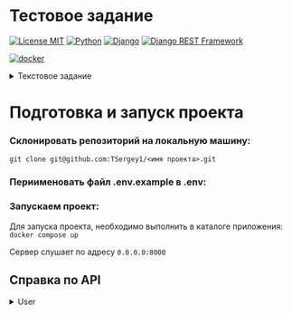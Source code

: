 # Тестовое задание
[![License MIT](https://img.shields.io/badge/licence-MIT-green)](https://opensource.org/license/mit/)
[![Python](https://img.shields.io/badge/-Python-464646?style=flat-square&logo=Python)](https://www.python.org/)
[![Django](https://img.shields.io/badge/-Django-464646?style=flat-square&logo=Django)](https://www.djangoproject.com/)
[![Django REST Framework](https://img.shields.io/badge/-Django%20REST%20Framework-464646?style=flat-square&logo=Django%20REST%20Framework)](https://www.django-rest-framework.org/)

[![docker](https://img.shields.io/badge/-Docker-464646?style=flat-square&logo=docker)](https://www.docker.com/)

<details> 
  <summary>Текстовое задание</summary>

## Задание:
Реализовать простую реферальную систему. Минимальный интерфейс для тестирования
Реализовать логику и API для следующего функционала :
+	Авторизация по номеру телефона. Первый запрос на ввод номера телефона. Имитировать отправку 4хзначного кода авторизации(задержку на сервере 1-2 сек). Второй запрос на ввод кода 
+	Если пользователь ранее не авторизовывался, то записать его в бд 
+	Запрос на профиль пользователя
+	Пользователю нужно при первой авторизации нужно присвоить рандомно сгенерированный 6-значный инвайт-код(цифры и символы)
+	В профиле у пользователя должна быть возможность ввести чужой инвайт-код(при вводе проверять на существование). В своем профиле можно активировать только 1 инвайт код, если пользователь уже когда-то активировал инвайт код, то нужно выводить его в соответсвующем поле в запросе на профиль пользователя
+	В API профиля должен выводиться список пользователей(номеров телефона), которые ввели инвайт код текущего пользователя.
+	Реализовать и описать в readme Api для всего функционала
+	Создать и прислать Postman коллекцию со всеми запросами
+	Залить в сеть, чтобы удобнее было тестировать(например бесплатно на https://www.pythonanywhere.com или heroku)
Опционально:
+	Документирование апи при помощи ReDoc
+	Docker
Ограничения на стек технологий:
+	Python
+	Django, DRF
+	PostgreSQL

</details>


# Подготовка и запуск проекта
### Склонировать репозиторий на локальную машину:
```
git clone git@github.com:TSergey1/<имя проекта>.git
```
### Периименовать файл .env.example в .env:

### Запускаем проект:
Для запуска проекта, необходимо выполнить в каталоге приложения: ``` docker compose up  ```

Сервер слушает по адресу ``` 0.0.0.0:8000 ```
## Справка по API

<details>
    <summary>User</summary>

#### Получение смс для регистрации (смс пичатается в консоль)
``` http POST /api/login/ ```

Получение смс для авторизация

| Parameter | Type     | Description                        |
|:----------| :------- |:-----------------------------------|
| `phone`   | `string` | **Обязательно**. Номер телефона |

#### Регистрации по коду из смс (смс пичатается в консоль)
``` http POST /api/verify/ ```

Авторизация пользователя в системе (получение токена)

| Parameter | Type     | Description                        |
|:----------| :------- |:-----------------------------------|
| `phone`   | `string` | **Обязательно**. Номер телефона |
| `token`   | `int` | **Обязательно**. Код из смс |

#### Профиль пользователя
``` http GET /api/profile/ ```

Профиль пользователя:

| Parameter |  Description                        |
|:----------| :-----------------------------------|
| `phone`   |  Номер телефона |
| `invite_code`   | Invite_code пользователя  |
| `foreign_invite_code`   | Invite_code на который подписан пользователь  |
| `activated_your_code`   | Список телефонов подписавшихся на пользователя |


#### Профиль пользователя
``` http PATCH /api/profile/ ```

Подписка на пользователя по Invite_code:

| Parameter | Type     | Description                        |
|:----------| :------- |:-----------------------------------|
| `foreign_invite_code`   | `string` | **Не обязательно**. Invite_code для подписки |


Postman коллекция для тестов - hammer_system_test.postman_collection.json 



